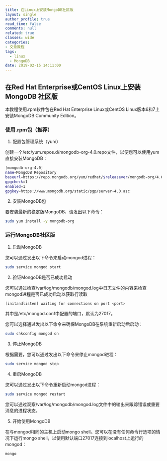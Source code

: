 ```yaml
---
title: 在Linux上安装MongoDB社区版
layout: single
author_profile: true
read_time: false
comments: null
related: true
classes: wide
categories:
- 文章教程
tags:
  - linux
  - MongoDB
date: 2019-02-15 14:11:00
---
```


## 在Red Hat Enterprise或CentOS Linux上安装MongoDB 社区版

本教程使用.rpm软件包在Red Hat Enterprise Linux或CentOS Linux版本6和7上安装MongoDB Community Edition。

### 使用.rpm包（推荐）

1. 配置包管理系统（yum）

  创建一个/etc/yum.repos.d/mongodb-org-4.0.repo文件，以便您可以使用yum直接安装MongoDB：

  ``` bash
  [mongodb-org-4.0]
  name=MongoDB Repository
  baseurl=https://repo.mongodb.org/yum/redhat/$releasever/mongodb-org/4.0/x86_64/
  gpgcheck=1
  enabled=1
  gpgkey=https://www.mongodb.org/static/pgp/server-4.0.asc
  ```

2. 安装MongoDB包

  要安装最新的稳定版MongoDB，请发出以下命令：

  ``` bash
  sudo yum install -y mongodb-org
  ```
  
### 运行MongoDB社区版

1. 启动MongoDB

  您可以通过发出以下命令来启动mongod进程：

  ``` bash
  sudo service mongod start
  ```
    
2. 验证MongoDB是否已成功启动

  您可以通过检查/var/log/mongodb/mongod.log中日志文件的内容来检查mongod进程是否已成功启动以获取行读取
  
  ``` bash
  [initandlisten] waiting for connections on port <port>
  ```
  
  其中<port>是/etc/mongod.conf中配置的端口，默认为27017。
  
  您可以选择通过发出以下命令来确保MongoDB在系统重新启动后启动：
  
  ``` bash
  sudo chkconfig mongod on
  ```

3. 停止MongoDB

  根据需要，您可以通过发出以下命令来停止mongod进程：
  
  ``` bash
  sudo service mongod stop
  ```
  
4. 重启MongoDB

  您可以通过发出以下命令重新启动mongod进程：
  
  ``` bash
  sudo service mongod restart
  ```
  
  您可以通过观察/var/log/mongodb/mongod.log文件中的输出来跟踪错误或重要消息的进程状态。
  
5. 开始使用MongoDB

  在与mongod相同的主机上启动mongo shell。您可以在没有任何命令行选项的情况下运行mongo shell，以使用默认端口27017连接到localhost上运行的mongod：
  
  ``` bash
  mongo
  ```